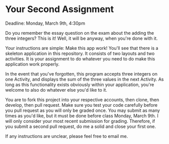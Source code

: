 Your Second Assignment
==========

Deadline: Monday, March 9th, 4:30pm

Do you remember the essay question on the exam about the adding the three integers? This is it! Well, it will be anyway, when you're done with it.

Your instructions are simple: Make this app work! You'll see that there is a skeleton application in this repository. It consists of two layouts and two activities. It is your assignment to do whatever you need to do make this application work properly.

In the event that you've forgotten, this program accepts three integers on one Activity, and displays the sum of the three values in the next Activity. As long as this functionality exists obviously within your application, you're welcome to also do whatever else you'd like to it.

You are to fork this project into your respective accounts, then clone, then develop, then pull request. Make sure you test your code carefully before you pull request as you will only be graded once. You may submit as many times as you'd like, but it must be done before class Monday, March 9th. I will only consider your most recent submission for grading. Therefore, if you submit a second pull request, do me a solid and close your first one.

If any instructions are unclear, please feel free to email me.
